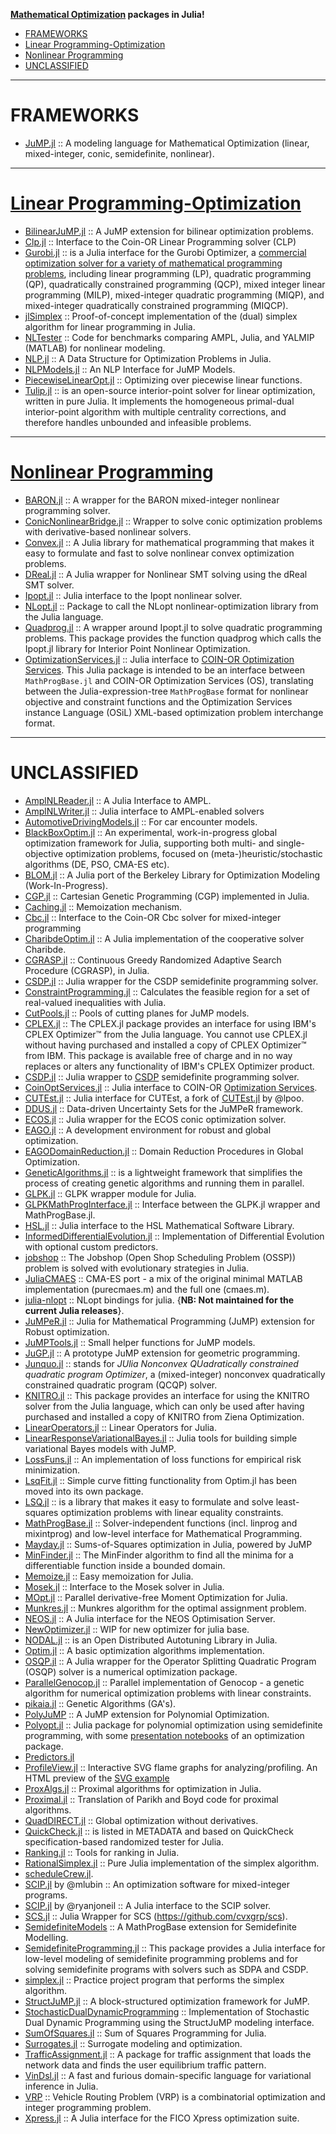 __[Mathematical Optimization](https://en.wikipedia.org/wiki/Category:Mathematical_optimization) packages in Julia!__


+ [FRAMEWORKS](#frameworks)
+ [Linear Programming-Optimization](#linear-programming-optimization)
+ [Nonlinear Programming](#nonlinear-programming)
+ [UNCLASSIFIED](#unclassified)
   
----

# FRAMEWORKS
+ [JuMP.jl](https://github.com/JuliaOpt/JuMP.jl) :: A modeling language for Mathematical Optimization (linear, mixed-integer, conic, semidefinite, nonlinear).


----

# [Linear Programming-Optimization](https://en.wikipedia.org/wiki/Linear_programming)
+ [BilinearJuMP.jl](https://github.com/IainNZ/BilinearJuMP.jl) :: A JuMP extension for bilinear optimization problems.
+ [Clp.jl](https://github.com/JuliaOpt/Clp.jl) :: Interface to the Coin-OR Linear Programming solver (CLP)
+ [Gurobi.jl](https://github.com/JuliaOpt/Gurobi.jl) :: is a Julia interface for the Gurobi Optimizer, a [commercial optimization solver for a variety of mathematical programming problems](https://en.wikipedia.org/wiki/Gurobi), including linear programming (LP), quadratic programming (QP), quadratically constrained programming (QCP), mixed integer linear programming (MILP), mixed-integer quadratic programming (MIQP), and mixed-integer quadratically constrained programming (MIQCP).
+ [jlSimplex](https://github.com/mlubin/jlSimplex) :: Proof-of-concept implementation of the (dual) simplex algorithm for linear programming in Julia.
+ [NLTester](https://github.com/IainNZ/NLTester) :: Code for benchmarks comparing AMPL, Julia, and YALMIP (MATLAB) for nonlinear modeling.
+ [NLP.jl](https://github.com/JuliaSmoothOptimizers/NLP.jl) :: A Data Structure for Optimization Problems in Julia.
+ [NLPModels.jl](https://github.com/JuliaSmoothOptimizers/NLPModels.jl) :: An NLP Interface for JuMP Models.
+ [PiecewiseLinearOpt.jl](https://github.com/joehuchette/PiecewiseLinearOpt.jl) :: Optimizing over piecewise linear functions.
+ [Tulip.jl](https://github.com/ds4dm/Tulip.jl) :: is an open-source interior-point solver for linear optimization, written in pure Julia. It implements the homogeneous primal-dual interior-point algorithm with multiple centrality corrections, and therefore handles unbounded and infeasible problems.



----

# [Nonlinear Programming](https://en.wikipedia.org/wiki/Nonlinear_programming)
+ [BARON.jl](https://github.com/joehuchette/BARON.jl) :: A wrapper for the BARON mixed-integer nonlinear programming solver.
+ [ConicNonlinearBridge.jl](https://github.com/mlubin/ConicNonlinearBridge.jl) :: Wrapper to solve conic optimization problems with derivative-based nonlinear solvers.
+ [Convex.jl](https://github.com/JuliaOpt/Convex.jl) :: A Julia library for mathematical programming that makes it easy to formulate and fast to solve nonlinear convex optimization problems.
+ [DReal.jl](https://github.com/zenna/DReal.jl) :: A Julia wrapper for Nonlinear SMT solving using  the dReal SMT solver.
+ [Ipopt.jl](https://github.com/JuliaOpt/Ipopt.jl) :: Julia interface to the Ipopt nonlinear solver.
+ [NLopt.jl](https://github.com/JuliaOpt/NLopt.jl) :: Package to call the NLopt nonlinear-optimization library from the Julia language.
+ [Quadprog.jl](https://github.com/harmeling/Quadprog.jl) :: A wrapper around Ipopt.jl to solve quadratic programming problems. This package provides the function quadprog which calls the Ipopt.jl library for Interior Point Nonlinear Optimization.
+ [OptimizationServices.jl](https://github.com/tkelman/OptimizationServices.jl) :: Julia interface to [COIN-OR Optimization Services](https://projects.coin-or.org/OS). This Julia package is intended to be an interface between `MathProgBase.jl` and COIN-OR Optimization Services (OS), translating between the Julia-expression-tree `MathProgBase` format for nonlinear objective and constraint functions and the Optimization Services instance Language (OSiL) XML-based optimization problem interchange format.


----

# UNCLASSIFIED
+ [AmplNLReader.jl](https://github.com/JuliaSmoothOptimizers/AmplNLReader.jl) :: A Julia Interface to AMPL.
+ [AmplNLWriter.jl](https://github.com/JuliaOpt/AmplNLWriter.jl) :: Julia interface to AMPL-enabled solvers
+ [AutomotiveDrivingModels.jl](https://github.com/tawheeler/AutomotiveDrivingModels.jl) :: For car encounter models.
+ [BlackBoxOptim.jl](https://github.com/robertfeldt/BlackBoxOptim.jl) :: An experimental, work-in-progress global optimization framework for Julia, supporting both multi- and single-objective optimization problems, focused on (meta-)heuristic/stochastic algorithms (DE, PSO, CMA-ES etc).
+ [BLOM.jl](https://github.com/tkelman/BLOM.jl) :: A Julia port of the Berkeley Library for Optimization Modeling (Work-In-Progress).
+ [CGP.jl](https://github.com/glesica/CGP.jl) :: Cartesian Genetic Programming (CGP) implemented in Julia.
+ [Caching.jl](https://github.com/zgornel/Caching.jl) :: Memoization mechanism.
+ [Cbc.jl](https://github.com/JuliaOpt/Cbc.jl) :: Interface to the Coin-OR Cbc solver for mixed-integer programming<Paste>
+ [CharibdeOptim.jl](https://github.com/yashcodes/CharibdeOptim.jl) :: A Julia implementation of the cooperative solver Charibde.
+ [CGRASP.jl](https://github.com/tautologico/CGRASP.jl) :: Continuous Greedy Randomized Adaptive Search Procedure (CGRASP), in Julia.
+ [CSDP.jl](https://github.com/joehuchette/CSDP.jl) :: Julia wrapper for the CSDP semidefinite programming solver.
+ [ConstraintProgramming.jl](https://github.com/dpsanders/ConstraintProgramming.jl) ::  Calculates the feasible region for a set of real-valued inequalities with Julia.
+ [CutPools.jl](https://github.com/joehuchette/CutPools.jl) :: Pools of cutting planes for JuMP models.
+ [CPLEX.jl](https://github.com/JuliaOpt/CPLEX.jl) :: The CPLEX.jl package provides an interface for using IBM's CPLEX Optimizer™ from the Julia language. You cannot use CPLEX.jl without having purchased and installed a copy of CPLEX Optimizer™ from IBM. This package is available free of charge and in no way replaces or alters any functionality of IBM's CPLEX Optimizer product.
+ [CSDP.jl](https://github.com/JuliaOpt/CSDP.jl) :: Julia wrapper to [CSDP](https://projects.coin-or.org/Csdp/) semidefinite programming solver.
+ [CoinOptServices.jl](https://github.com/JuliaOpt/CoinOptServices.jl) ::  Julia interface to COIN-OR [Optimization Services](https://projects.coin-or.org/OS).
+ [CUTEst.jl](https://github.com/JuliaSmoothOptimizers/CUTEst.jl) :: Julia interface for CUTEst, a fork of [CUTEst.jl](https://github.com/lpoo/CUTEst.jl) by @lpoo.
+ [DDUS.jl](https://github.com/vgupta1/DDUS.jl) :: Data-driven Uncertainty Sets for the JuMPeR framework.
+ [ECOS.jl](https://github.com/JuliaOpt/ECOS.jl) :: Julia wrapper for the ECOS conic optimization solver.
+ [EAGO.jl](https://github.com/MatthewStuber/EAGO.jl) :: A development environment for robust and global optimization.
+ [EAGODomainReduction.jl](https://github.com/MatthewStuber/EAGODomainReduction.jl) :: Domain Reduction Procedures in Global Optimization.
+ [GeneticAlgorithms.jl](https://github.com/forio/GeneticAlgorithms.jl) :: is a lightweight framework that simplifies the process of creating genetic algorithms and running them in parallel.
+ [GLPK.jl](https://github.com/JuliaOpt/GLPK.jl) :: GLPK wrapper module for Julia.
+ [GLPKMathProgInterface.jl](https://github.com/JuliaOpt/GLPKMathProgInterface.jl) :: Interface between the GLPK.jl wrapper and MathProgBase.jl.
+ [HSL.jl](https://github.com/JuliaSmoothOptimizers/HSL.jl) :: Julia interface to the HSL Mathematical Software Library.
+ [InformedDifferentialEvolution.jl](https://github.com/rened/InformedDifferentialEvolution.jl) :: Implementation of Differential Evolution with optional custom predictors.
+ [jobshop](https://github.com/stefan-k/jobshop) :: The Jobshop (Open Shop Scheduling Problem (OSSP)) problem is solved with evolutionary strategies in Julia.
+ [JuliaCMAES](https://github.com/Staross/JuliaCMAES) :: CMA-ES port - a mix of the original minimal MATLAB implementation (purecmaes.m) and the full one (cmaes.m).
+ [julia-nlopt](https://github.com/MetalNinjas/julia-nlopt) :: NLopt bindings for julia. {__NB: Not maintained for the current Julia releases__}.
+ [JuMPeR.jl](https://github.com/IainNZ/JuMPeR.jl) :: Julia for Mathematical Programming (JuMP) extension for Robust optimization.
+ [JuMPTools.jl](https://github.com/IainNZ/JuMPTools.jl) :: Small helper functions for JuMP models.
+ [JuGP.jl](https://github.com/mlubin/JuGP.jl) :: A prototype JuMP extension for geometric programming.
+ [Junquo.jl](http://github.com/IainNZ/Junquo.jl) :: stands for _JUlia Nonconvex QUadratically constrained quadratic program Optimizer_, a (mixed-integer) nonconvex quadratically constrained quadratic program (QCQP) solver.
+ [KNITRO.jl](https://github.com/JuliaOpt/KNITRO.jl) :: This package provides an interface for using the KNITRO solver from the Julia language, which can only be used after having purchased and installed a copy of KNITRO from Ziena Optimization.
+ [LinearOperators.jl](https://github.com/JuliaSmoothOptimizers/LinearOperators.jl) :: Linear Operators for Julia.
+ [LinearResponseVariationalBayes.jl](https://github.com/rgiordan/LinearResponseVariationalBayes.jl) :: Julia tools for building simple variational Bayes models with JuMP.
+ [LossFuns.jl](https://github.com/lindahua/LossFuns.jl) :: An implementation of loss functions for empirical risk minimization.
+ [LsqFit.jl](https://github.com/JuliaOpt/LsqFit.jl) :: Simple curve fitting functionality from Optim.jl has been moved into its own package.
+ [LSQ.jl](https://github.com/davidlizeng/LSQ.jl) :: is a library that makes it easy to formulate and solve least-squares optimization problems with linear equality constraints.
+ [MathProgBase.jl](https://github.com/JuliaOpt/MathProgBase.jl) :: Solver-independent functions (incl. linprog and mixintprog) and low-level interface for Mathematical Programming.
+ [Mayday.jl](https://github.com/rdeits/Mayday.jl) :: Sums-of-Squares optimization in Julia, powered by JuMP
+ [MinFinder.jl](https://github.com/Ken-B/MinFinder.jl) :: The MinFinder algorithm to find all the minima for a differentiable function inside a bounded domain.
+ [Memoize.jl](https://github.com/simonster/Memoize.jl) :: Easy memoization for Julia.
+ [Mosek.jl](https://github.com/JuliaOpt/Mosek.jl) :: Interface to the Mosek solver in Julia.
+ [MOpt.jl](https://github.com/floswald/MOpt.jl) :: Parallel derivative-free Moment Optimization for Julia.
+ [Munkres.jl](https://github.com/FugroRoames/Munkres.jl) :: Munkres algorithm for the optimal assignment problem.
+ [NEOS.jl](https://github.com/odow/NEOS.jl) :: A Julia interface for the NEOS Optimisation Server.
+ [NewOptimizer.jl](https://github.com/Keno/NewOptimizer.jl) :: WIP for new optimizer for julia base.
+ [NODAL.jl](https://github.com/phrb/NODAL.jl) :: is an Open Distributed Autotuning Library in Julia.
+ [Optim.jl](https://github.com/JuliaOpt/Optim.jl) :: A basic optimization algorithms implementation.
+ [OSQP.jl](https://github.com/oxfordcontrol/OSQP.jl) :: A Julia wrapper for the Operator Splitting Quadratic Program (OSQP) solver is a numerical optimization package.
+ [ParallelGenocop.jl](https://github.com/display-none/ParallelGenocop.jl) :: Parallel implementation of Genocop - a genetic algorithm for numerical optimization problems with linear constraints.
+ [pikaia.jl](https://github.com/tmeits/pikaia.jl) :: Genetic Algorithms (GA's).
+ [PolyJuMP](https://github.com/JuliaOpt/PolyJuMP.jl) :: A JuMP extension for Polynomial Optimization.
+ [Polyopt.jl](https://github.com/MOSEK/Polyopt.jl) :: Julia package for polynomial optimization using semidefinite programming, with some [presentation notebooks](https://github.com/MOSEK/Polyopt.jl/tree/master/notebooks) of an optimization package.
+ [Predictors.jl](https://github.com/dejakaymac/Predictors.jl)
+ [ProfileView.jl](https://github.com/GlenHertz/ProfileView.jl) :: Interactive SVG flame graphs for analyzing/profiling. An HTML preview of the [SVG example](http://htmlpreview.github.io/?https://raw.github.com/GlenHertz/ProfileView.jl/master/readme_images/profile.svg)
+ [ProxAlgs.jl](https://github.com/ahwillia/ProxAlgs.jl) :: Proximal algorithms for optimization in Julia.
+ [Proximal.jl](https://github.com/johnmyleswhite/Proximal.jl) :: Translation of Parikh and Boyd code for proximal algorithms.
+ [QuadDIRECT.jl](https://github.com/timholy/QuadDIRECT.jl) :: Global optimization without derivatives.
+ [QuickCheck.jl](https://github.com/pao/QuickCheck.jl) :: is listed in METADATA and based on QuickCheck specification-based randomized tester for Julia.
+ [Ranking.jl](https://github.com/johnmyleswhite/Ranking.jl) :: Tools for ranking in Julia.
+ [RationalSimplex.jl](https://github.com/IainNZ/RationalSimplex.jl) :: Pure Julia implementation of the simplex algorithm.
+ [scheduleCrew.jl](https://github.com/hugdiniz/scheduleCrew.jl).
+ [SCIP.jl](https://github.com/mlubin/SCIP.jl) by @mlubin :: An optimization software for mixed-integer programs.
+ [SCIP.jl](https://github.com/ryanjoneil/SCIP.jl) by @ryanjoneil :: A Julia interface to the SCIP solver.
+ [SCS.jl](https://github.com/JuliaOpt/SCS.jl) :: Julia Wrapper for SCS (https://github.com/cvxgrp/scs).
+ [SemidefiniteModels](https://github.com/JuliaOpt/SemidefiniteModels.jl) :: A MathProgBase extension for Semidefinite Modelling.
+ [SemidefiniteProgramming.jl](https://github.com/daviddelaat/SemidefiniteProgramming.jl) :: This package provides a Julia interface for low-level modeling of semidefinite programming problems and for solving semidefinite programs with solvers such as SDPA and CSDP.
+ [simplex.jl](https://github.com/davidagold/simplex.jl) :: Practice project program that performs the simplex algorithm.
+ [StructJuMP.jl](https://github.com/joehuchette/StructJuMP.jl) :: A block-structured optimization framework for JuMP.
+ [StochasticDualDynamicProgramming](github.com/blegat/StochasticDualDynamicProgramming.jl) :: Implementation of Stochastic Dual Dynamic Programming using the StructJuMP modeling interface.
+ [SumOfSquares.jl](https://github.com/JuliaOpt/SumOfSquares.jl) :: Sum of Squares Programming for Julia.
+ [Surrogates.jl](https://github.com/JuliaDiffEq/Surrogates.jl) :: Surrogate modeling and optimization.
+ [TrafficAssignment.jl](https://github.com/chkwon/TrafficAssignment.jl) :: A package for traffic assignment that loads the network data and finds the user equilibrium traffic pattern.
+ [VinDsl.jl](https://github.com/jmxpearson/VinDsl.jl) :: A fast and furious domain-specific language for variational inference in Julia.
+ [VRP](https://github.com/IainNZ/VRP) :: Vehicle Routing Problem (VRP) is a combinatorial optimization and integer programming problem.
+ [Xpress.jl](https://github.com/JuliaOpt/Xpress.jl) :: A Julia interface for the FICO Xpress optimization suite.


